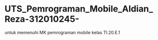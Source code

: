 # UTS_Pemrograman_Mobile_Aldian_Reza-312010245-
untuk memenuhi MK pemrograman mobile kelas TI.20.E.1
